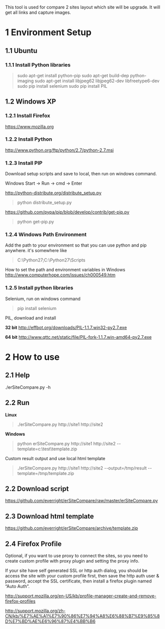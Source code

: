 This tool is used for compare 2 sites layout which site will be upgrade. It will get all links and capture images.

# 1 Environment Setup
## 1.1 Ubuntu
### 1.1.1 Install Python libraries

> sudo apt-get install python-pip
> sudo apt-get build-dep python-imaging
> sudo apt-get install libjpeg62 libjpeg62-dev libfreetype6-dev
> sudo pip install selenium
> sudo pip install PIL

## 1.2 Windows XP
### 1.2.1 Install Firefox

https://www.mozilla.org

### 1.2.2 Install Python

http://www.python.org/ftp/python/2.7/python-2.7.msi

### 1.2.3 Install PIP

Download setup scripts and save to local, then run on windows command. 

Windows Start -> Run -> cmd -> Enter

http://python-distribute.org/distribute_setup.py

> python distribute_setup.py

https://github.com/pypa/pip/blob/develop/contrib/get-pip.py

> python get-pip.py

### 1.2.4 Windows Path Environment

Add the path to your environment so that you can use python and pip anywhere. it's somewhere like 

> C:\Python27;C:\Python27\Scripts

How to set the path and environment variables in Windows
http://www.computerhope.com/issues/ch000549.htm

### 1.2.5 Install python libraries

Selenium, run on windows command
> pip install selenium

PIL, download and install

**32 bit**
http://effbot.org/downloads/PIL-1.1.7.win32-py2.7.exe

**64 bit**
http://www.qttc.net/static/file/PIL-fork-1.1.7.win-amd64-py2.7.exe

# 2 How to use
## 2.1 Help

./erSiteCompare.py -h

## 2.2 Run

**Linux**
> ./erSiteCompare.py http://site1 http://site2

**Windows**
> python erSiteCompare.py http://site1 http://site2 --template=c:\test\template.zip

Custom result output and use local html template
> ./erSiteCompare.py http://site1 http://site2 --output=/tmp/result --template=/tmp/template.zip

## 2.2 Download script

https://github.com/everright/erSiteCompare/raw/master/erSiteCompare.py

## 2.3 Download html template

https://github.com/everright/erSiteCompare/archive/template.zip

## 2.4 Firefox Profile

Optional, if you want to use proxy to connect the sites, so you need to create custom profile with proxy plugin and setting the proxy info.

If your site have self generated SSL or http auth dialog, you should be access the site with your custom profile first, then save the http auth user & password, accept the SSL certificate, then install a firefox plugin named “Auto Auth”.

http://support.mozilla.org/en-US/kb/profile-manager-create-and-remove-firefox-profiles

http://support.mozilla.org/zh-CN/kb/%E7%AE%A1%E7%90%86%E7%94%A8%E6%88%B7%E9%85%8D%E7%BD%AE%E6%96%87%E4%BB%B6
